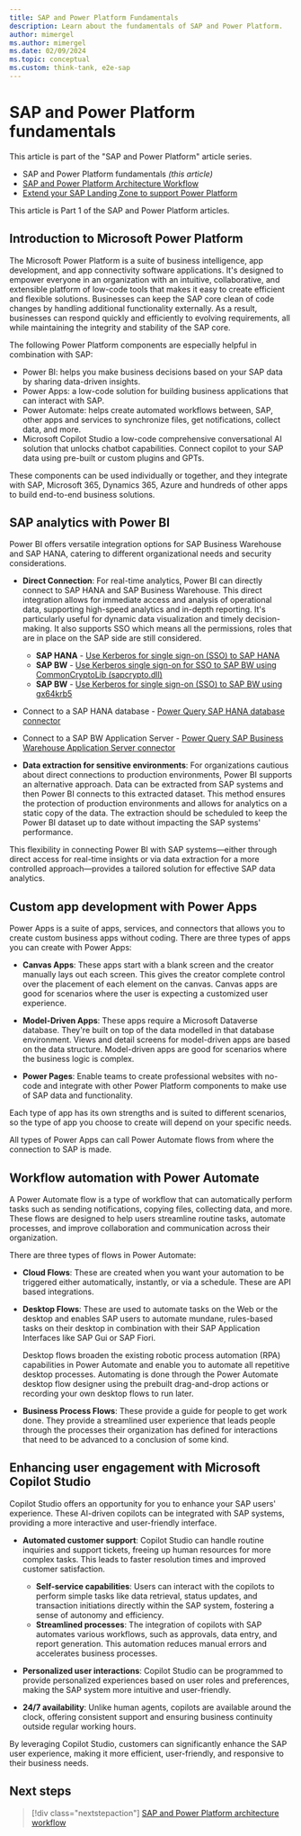 ```yaml
---
title: SAP and Power Platform Fundamentals
description: Learn about the fundamentals of SAP and Power Platform.
author: mimergel
ms.author: mimergel
ms.date: 02/09/2024
ms.topic: conceptual
ms.custom: think-tank, e2e-sap
---
```


# SAP and Power Platform fundamentals

This article is part of the "SAP and Power Platform" article series.
	
- SAP and Power Platform fundamentals _(this article)_
- [SAP and Power Platform Architecture Workflow](./sap-lza-powerplatform-architecture-workflow.md)
- [Extend your SAP Landing Zone to support Power Platform](./sap-lza-powerplatform-extend-sap-lza.md)

This article is Part 1 of the SAP and Power Platform articles.

## Introduction to Microsoft Power Platform

The Microsoft Power Platform is a suite of business intelligence, app development, and app connectivity software applications. It's designed to empower everyone in an organization with an intuitive, collaborative, and extensible platform of low-code tools that makes it easy to create efficient and flexible solutions. Businesses can keep the SAP core clean of code changes by handling additional functionality externally. As a result, businesses can respond quickly and efficiently to evolving requirements, all while maintaining the integrity and stability of the SAP core.

The following Power Platform components are especially helpful in combination with SAP:

- Power BI: helps you make business decisions based on your SAP data by sharing data-driven insights.
- Power Apps: a low-code solution for building business applications that can interact with SAP.
- Power Automate: helps create automated workflows between, SAP, other apps and services to synchronize files, get notifications, collect data, and more.
- Microsoft Copilot Studio a low-code comprehensive conversational AI solution that unlocks chatbot capabilities. Connect copilot to your SAP data using pre-built or custom plugins and GPTs.

These components can be used individually or together, and they integrate with SAP, Microsoft 365, Dynamics 365, Azure and hundreds of other apps to build end-to-end business solutions.

## SAP analytics with Power BI

Power BI offers versatile integration options for SAP Business Warehouse and SAP HANA, catering to different organizational needs and security considerations.

- **Direct Connection**: For real-time analytics, Power BI can directly connect to SAP HANA and SAP Business Warehouse. This direct integration allows for immediate access and analysis of operational data, supporting high-speed analytics and in-depth reporting. It's particularly useful for dynamic data visualization and timely decision-making. It also supports SSO which means all the permissions, roles that are in place on the SAP side are still considered.

  - **SAP HANA** - [Use Kerberos for single sign-on (SSO) to SAP HANA](/power-bi/connect-data/service-gateway-sso-kerberos-sap-hana)
  - **SAP BW** - [Use Kerberos single sign-on for SSO to SAP BW using CommonCryptoLib (sapcrypto.dll)](/power-bi/connect-data/service-gateway-sso-kerberos-sap-bw-commoncryptolib)
  - **SAP BW** - [Use Kerberos for single sign-on (SSO) to SAP BW using gx64krb5](/power-bi/connect-data/service-gateway-sso-kerberos-sap-bw-gx64krb)

- Connect to a SAP HANA database - [Power Query SAP HANA database connector](/power-query/connectors/sap-hana/overview)

- Connect to a SAP BW Application Server - [Power Query SAP Business Warehouse Application Server connector](/power-query/connectors/sap-bw/application-setup-and-connect)

- **Data extraction for sensitive environments**: For organizations cautious about direct connections to production environments, Power BI supports an alternative approach. Data can be extracted from SAP systems and then Power BI connects to this extracted dataset. This method ensures the protection of production environments and allows for analytics on a static copy of the data. The extraction should be scheduled to keep the Power BI dataset up to date without impacting the SAP systems' performance.

This flexibility in connecting Power BI with SAP systems—either through direct access for real-time insights or via data extraction for a more controlled approach—provides a tailored solution for effective SAP data analytics.

## Custom app development with Power Apps

Power Apps is a suite of apps, services, and connectors that allows you to create custom business apps without coding. There are three types of apps you can create with Power Apps:

- **Canvas Apps**: These apps start with a blank screen and the creator manually lays out each screen. This gives the creator complete control over the placement of each element on the canvas. Canvas apps are good for scenarios where the user is expecting a customized user experience.

- **Model-Driven Apps**: These apps require a Microsoft Dataverse database. They're built on top of the data modelled in that database environment. Views and detail screens for model-driven apps are based on the data structure. Model-driven apps are good for scenarios where the business logic is complex.

- **Power Pages**: Enable teams to create professional websites with no-code and integrate with other Power Platform components to make use of SAP data and functionality.

Each type of app has its own strengths and is suited to different scenarios, so the type of app you choose to create will depend on your specific needs.

All types of Power Apps can call Power Automate flows from where the connection to SAP is made.

## Workflow automation with Power Automate

A Power Automate flow is a type of workflow that can automatically perform tasks such as sending notifications, copying files, collecting data, and more. These flows are designed to help users streamline routine tasks, automate processes, and improve collaboration and communication across their organization.

There are three types of flows in Power Automate:

- **Cloud Flows**: These are created when you want your automation to be triggered either automatically, instantly, or via a schedule. These are API based integrations. 

- **Desktop Flows**: These are used to automate tasks on the Web or the desktop and enables SAP users to automate mundane, rules-based tasks on their desktop in combination with their SAP Application Interfaces like SAP Gui or SAP Fiori.

  Desktop flows broaden the existing robotic process automation (RPA) capabilities in Power Automate and enable you to automate all repetitive desktop processes. Automating is done through the Power Automate desktop flow designer using the prebuilt drag-and-drop actions or recording your own desktop flows to run later.

- **Business Process Flows**: These provide a guide for people to get work done. They provide a streamlined user experience that leads people through the processes their organization has defined for interactions that need to be advanced to a conclusion of some kind.

## Enhancing user engagement with Microsoft Copilot Studio

Copilot Studio offers an opportunity for you to enhance your SAP users' experience. These AI-driven copilots can be integrated with SAP systems, providing a more interactive and user-friendly interface.

- **Automated customer support**: Copilot Studio can handle routine inquiries and support tickets, freeing up human resources for more complex tasks. This leads to faster resolution times and improved customer satisfaction.

  - **Self-service capabilities**: Users can interact with the copilots to perform simple tasks like data retrieval, status updates, and transaction initiations directly within the SAP system, fostering a sense of autonomy and efficiency.
  - **Streamlined processes**: The integration of copilots with SAP automates various workflows, such as approvals, data entry, and report generation. This automation reduces manual errors and accelerates business processes.

- **Personalized user interactions**: Copilot Studio can be programmed to provide personalized experiences based on user roles and preferences, making the SAP system more intuitive and user-friendly.

- **24/7 availability**: Unlike human agents, copilots are available around the clock, offering consistent support and ensuring business continuity outside regular working hours. 


By leveraging Copilot Studio, customers can significantly enhance the SAP user experience, making it more efficient, user-friendly, and responsive to their business needs.

## Next steps

> [!div class="nextstepaction"]
> [SAP and Power Platform architecture workflow](./sap-lza-sap-powerplatform-architecture-workflow.md)
